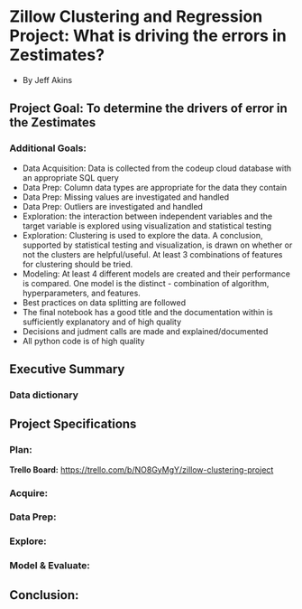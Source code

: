 # Zillow Clustering and Regression Project: What is driving the errors in Zestimates?
- By Jeff Akins

## Project Goal: To determine the drivers of error in the Zestimates
### Additional Goals:
- Data Acquisition: Data is collected from the codeup cloud database with an appropriate SQL query
- Data Prep: Column data types are appropriate for the data they contain
- Data Prep: Missing values are investigated and handled
- Data Prep: Outliers are investigated and handled
- Exploration: the interaction between independent variables and the target variable is explored using visualization and statistical testing
- Exploration: Clustering is used to explore the data. A conclusion, supported by statistical testing and visualization, is drawn on whether or not the clusters are helpful/useful. At least 3 combinations of features for clustering should be tried.
- Modeling: At least 4 different models are created and their performance is compared. One model is the distinct - combination of algorithm, hyperparameters, and features.
- Best practices on data splitting are followed
- The final notebook has a good title and the documentation within is sufficiently explanatory and of high quality
- Decisions and judment calls are made and explained/documented
- All python code is of high quality

## Executive Summary

### Data dictionary

## Project Specifications

### Plan:
**Trello Board:**
https://trello.com/b/NO8GyMgY/zillow-clustering-project

### Acquire:

### Data Prep:

### Explore:

### Model & Evaluate:

## Conclusion: